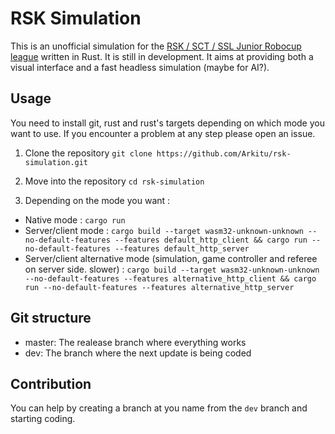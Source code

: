 # RSK Simulation
This is an unofficial simulation for the [RSK / SCT / SSL Junior Robocup league](https://robot-soccer-kit.github.io/) written in Rust. It is still in development. It aims at providing both a visual interface and a fast headless simulation (maybe for AI?).

## Usage
You need to install git, rust and rust's targets depending on which mode you want to use. If you encounter a problem at any step please open an issue.

1. Clone the repository
`
git clone https://github.com/Arkitu/rsk-simulation.git
`

2. Move into the repository
`
cd rsk-simulation
`

3. Depending on the mode you want :
- Native mode : `cargo run`
- Server/client mode : `cargo build --target wasm32-unknown-unknown --no-default-features --features default_http_client && cargo run --no-default-features --features default_http_server`
- Server/client alternative mode (simulation, game controller and referee on server side. slower) : `cargo build --target wasm32-unknown-unknown --no-default-features --features alternative_http_client && cargo run --no-default-features --features alternative_http_server`

## Git structure
- master: The realease branch where everything works
- dev: The branch where the next update is being coded

## Contribution
You can help by creating a branch at you name from the `dev` branch and starting coding.